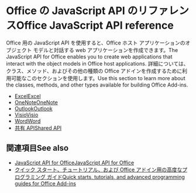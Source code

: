 # <a name="office-javascript-api-reference"></a><span data-ttu-id="071f7-101">Office の JavaScript API のリファレンス</span><span class="sxs-lookup"><span data-stu-id="071f7-101">Office JavaScript API reference</span></span>

<span data-ttu-id="071f7-102">Office 用の JavaScript API を使用すると、Office ホスト アプリケーションのオブジェクト モデルと対話する web アプリケーションを作成できます。</span><span class="sxs-lookup"><span data-stu-id="071f7-102">The JavaScript API for Office enables you to create web applications that interact with the object models in Office host applications.</span></span> <span data-ttu-id="071f7-103">詳細については、クラス、メソッド、およびその他の種類の Office アドインを作成するために利用可能なこのセクションを使用します。</span><span class="sxs-lookup"><span data-stu-id="071f7-103">Use this section to learn more about the classes, methods, and other types available for building Office Add-ins.</span></span>

- [<span data-ttu-id="071f7-104">Excel</span><span class="sxs-lookup"><span data-stu-id="071f7-104">Excel</span></span>](https://docs.microsoft.com/javascript/api/excel?view=office-js)
- [<span data-ttu-id="071f7-105">OneNote</span><span class="sxs-lookup"><span data-stu-id="071f7-105">OneNote</span></span>](https://docs.microsoft.com/javascript/api/onenote?view=office-js)
- [<span data-ttu-id="071f7-106">Outlook</span><span class="sxs-lookup"><span data-stu-id="071f7-106">Outlook</span></span>](https://docs.microsoft.com/javascript/api/outlook?view=office-js)
- [<span data-ttu-id="071f7-107">Visio</span><span class="sxs-lookup"><span data-stu-id="071f7-107">Visio</span></span>](https://docs.microsoft.com/javascript/api/visio?view=office-js)
- [<span data-ttu-id="071f7-108">Word</span><span class="sxs-lookup"><span data-stu-id="071f7-108">Word</span></span>](https://docs.microsoft.com/javascript/api/word?view=office-js)
- [<span data-ttu-id="071f7-109">共有 API</span><span class="sxs-lookup"><span data-stu-id="071f7-109">Shared API</span></span>](https://docs.microsoft.com/javascript/api/office?view=office-js)

## <a name="see-also"></a><span data-ttu-id="071f7-110">関連項目</span><span class="sxs-lookup"><span data-stu-id="071f7-110">See also</span></span>

- [<span data-ttu-id="071f7-111">JavaScript API for Office</span><span class="sxs-lookup"><span data-stu-id="071f7-111">JavaScript API for Office</span></span>](https://docs.microsoft.com/javascript/office/javascript-api-for-office?view=office-js)
- [<span data-ttu-id="071f7-112">クイック スタート、チュートリアル、および Office アドイン用の高度なプログラミング ガイド</span><span class="sxs-lookup"><span data-stu-id="071f7-112">Quick starts, tutorials, and advanced programming guides for Office Add-ins</span></span>](https://docs.microsoft.com/office/dev/add-ins/overview/office-add-ins?view=office-js)
